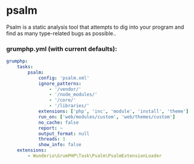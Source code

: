 # psalm

Psalm is a static analysis tool that attempts to dig into your program and
find as many type-related bugs as possible..

### grumphp.yml (with current defaults):
````yml
grumphp:
    tasks:
        psalm:
            config: 'psalm.xml'
            ignore_patterns:
                - '/vendor/'
                - '/node_modules/'
                - '/core/'
                - '/libraries/'
            extensions: ['php', 'inc', 'module', 'install', 'theme']
            run_on: ['web/modules/custom', 'web/themes/custom']
            no_cache: false
            report: ~
            output_format: null
            threads: 1
            show_info: false
    extensions:
        - Wunderio\GrumPHP\Task\Psalm\PsalmExtensionLoader
````

